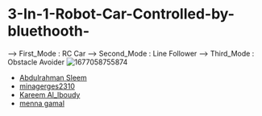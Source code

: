 # 3-In-1-Robot-Car-Controlled-by-bluethooth-

--> First_Mode : RC Car
--> Second_Mode : Line Follower
--> Third_Mode : Obstacle Avoider
![1677058755874](https://user-images.githubusercontent.com/95527475/220584696-ba075a37-0e40-436b-9e59-99dae9632cf8.jpg)
 - [Abdulrahman Sleem](https://github.com/AbdulrahmanSleem)
 - [minagerges2310](https://github.com/minagerges2310)
 - [Kareem Al_lboudy](https://github.com/Kareem-Allboudy95)
 - [menna gamal](https://github.com/Mennagamal272)
